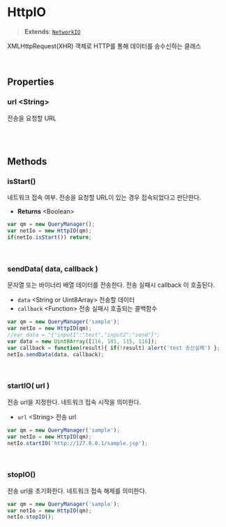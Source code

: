 # HttpIO
> **Extends**: [`NetworkIO`](./NetworkIO.md)

XMLHttpRequest(XHR) 객체로 HTTP를 통해 데이터를 송수신하는 클래스

<br/>

## Properties

### url \<String>

전송을 요청할 URL

<br/>
<br/>

## Methods

### isStart()

네트워크 접속 여부. 전송을 요청할 URL이 있는 경우 접속되었다고 판단한다.

* **Returns** \<Boolean>

```js
var qm = new QueryManager();
var netIo = new HttpIO(qm);
if(netIo.isStart()) return;
```

<br/>

### sendData( data, callback )

문자열 또는 바이너리 배열 데이터를 전송한다. 전송 실패시 callback 이 호출된다.

* `data` \<String or Uint8Array> 전송할 데이터
* `callback` \<Function> 전송 실패시 호출되는 콜백함수

```js
var qm = new QueryManager('sample');
var netIo = new HttpIO(qm);
//var data = "{"input1":"test","input2":"send"}";
var data = new Uint8Array([116, 101, 115, 116]);
var callback = function(result){ if(!result) alert('test 송신실패') };
netIo.sendData(data, callback);
```

<br/>

### startIO( url )

전송 url을 지정한다. 네트워크 접속 시작을 의미한다.

* `url` \<String> 전송 url

```js
var qm = new QueryManager('sample');
var netIo = new HttpIO(qm);
netIo.startIO('http://127.0.0.1/sample.jsp');
```

<br/>

### stopIO()

전송 url을 초기화한다. 네트워크 접속 해제를 의미한다.

```js
var qm = new QueryManager('sample');
var netIo = new HttpIO(qm);
netIo.stopIO();
```

<br/>
<br/>